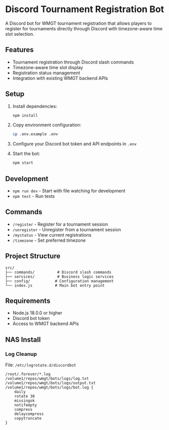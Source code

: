 # Discord Tournament Registration Bot

A Discord bot for WMGT tournament registration that allows players to register for tournaments directly through Discord with timezone-aware time slot selection.

## Features

- Tournament registration through Discord slash commands
- Timezone-aware time slot display
- Registration status management
- Integration with existing WMGT backend APIs

## Setup

1. Install dependencies:
   ```bash
   npm install
   ```

2. Copy environment configuration:
   ```bash
   cp .env.example .env
   ```

3. Configure your Discord bot token and API endpoints in `.env`

4. Start the bot:
   ```bash
   npm start
   ```

## Development

- `npm run dev` - Start with file watching for development
- `npm test` - Run tests

## Commands

- `/register` - Register for a tournament session
- `/unregister` - Unregister from a tournament session  
- `/mystatus` - View current registrations
- `/timezone` - Set preferred timezone

## Project Structure

```
src/
├── commands/          # Discord slash commands
├── services/          # Business logic services
├── config/           # Configuration management
└── index.js          # Main bot entry point
```

## Requirements

- Node.js 18.0.0 or higher
- Discord bot token
- Access to WMGT backend APIs

## NAS Install

### Log Cleanup

File: `/etc/logrotate.d/discordbot`

```
/root/.forever/*.log
/volume1/repos/wmgt/bots/logs/log.txt
/volume1/repos/wmgt/bots/logs/output.txt
/volume1/repos/wmgt/bots/logs/bot.log {
    daily
    rotate 30
    missingok
    notifempty
    compress
    delaycompress
    copytruncate
}
```
